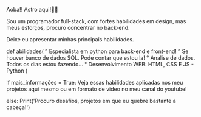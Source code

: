 Aoba!! Astro aqui!👨‍🚀

Sou um programador full-stack, com fortes habilidades em  design, mas meus esforços, procuro concentrar no back-end.

Deixe eu apresentar minhas principais habilidades.

def abilidades(
° Especialista em python para back-end e front-end!
° Se houver banco de dados SQL. Pode contar que estou la!
° Analise de dados. Todos os dias estou fazendo...
° Desenvolvimento WEB: HTML, CSS E JS - Python )

if mais_informações = True:
  Veja essas habilidades aplicadas nos meu projetos aqui mesmo ou em formato de video no meu canal do youtube!

else:
  Print('Procuro desafios, projetos em que eu quebre bastante a cabeça!')


<!---
Programador-Astro/Programador-Astro is a ✨ special ✨ repository because its `README.md` (this file) appears on your GitHub profile.
You can click the Preview link to take a look at your changes.
--->
